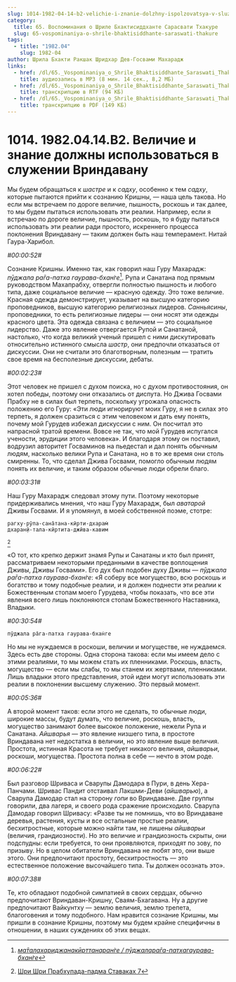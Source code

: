 ```yaml
---
slug: 1014-1982-04-14-b2-velichie-i-znanie-dolzhny-ispolzovatsya-v-sluzhenii-vrindavanu
category:
  title: 65. Воспоминания о Шриле Бхактисиддханте Сарасвати Тхакуре
  slug: 65-vospominaniya-o-shrile-bhaktisiddhante-saraswati-thakure
tags:
  - title: "1982.04"
    slug: 1982-04
author: Шрила Бхакти Ракшак Шридхар Дев-Госвами Махарадж
links:
  - href: /dl/65._Vospominaniya_o_Shrile_Bhaktisiddhante_Saraswati_Thakure/1014_1982.04.14.B2_SridharMj_Velichie_i_znanie_dolzhny_ispol'zovat'sja_v_sluzhenii_Vrindavanu.mp3
    title: аудиозапись в MP3 (8 мин. 14 сек., 8,2 МБ)
  - href: /dl/65._Vospominaniya_o_Shrile_Bhaktisiddhante_Saraswati_Thakure/1014_1982.04.14.B2_SridharMj_Velichie_i_znanie_dolzhny_ispol'zovat'sja_v_sluzhenii_Vrindavanu.rtf
    title: транскрипцию в RTF (94 КБ)
  - href: /dl/65._Vospominaniya_o_Shrile_Bhaktisiddhante_Saraswati_Thakure/1014_1982.04.14.B2_SridharMj_Velichie_i_znanie_dolzhny_ispol'zovat'sja_v_sluzhenii_Vrindavanu.pdf
    title: транскрипцию в PDF (149 КБ)
---
```


# 1014. 1982.04.14.B2. Величие и знание должны использоваться в служении Вриндавану

Мы будем обращаться к *шастре* и к *садху*, особенно к тем *садху*, которые пытаются прийти к сознанию Кришны, — наша цель такова. Но если мы встречаем по дороге величие, пышность, роскошь и так далее, то мы будем пытаться использовать эти реалии. Например, если я встречаю по дороге величие, пышность, роскошь, то я буду пытаться использовать эти реалии ради простого, искреннего процесса поклонения Вриндавану — таким должен быть наш темперамент. Нитай Гаура-Харибол.

*#00:00:52#*

Сознание Кришны. Именно так, как говорил наш Гуру Махарадж: *пӯджала ра̄га-патха гаурава-бхан̇ге*[^_ftn1]. Рупа и Санатана под прямым руководством Махапрабху, отвергли полностью пышность и любого типа, даже социальное величие — красную одежду. Это тоже величие. Красная одежда демонстрирует, указывает на высшую категорию проповедников, высшую категорию религиозных лидеров. *Санньясины*, проповедники, то есть религиозные лидеры — они носят эти одежды красного цвета. Эта одежда связана с величием — это социальное лидерство. Даже это явление отвергается Рупой и Санатаной, настолько, что когда великий ученый пришел с ними дискутировать относительно истинного смысла *шастр*, они предпочли отказаться от дискуссии. Они не считали это благотворным, полезным — тратить свое время на бесполезные дискуссии, дебаты.

*#00:02:23#*

Этот человек не пришел с духом поиска, но с духом противостояния, он хотел победы, поэтому они отказались от диспута. Но Джива Госвами Прабху не в силах был терпеть, поскольку угрожала опасность положению его Гуру: «Эти люди игнорируют моих Гуру, я не в силах это терпеть, я должен сразиться с этим человеком и дать ему понять, почему мой Гурудев избежал дискуссии с ним. Он посчитал это напрасной тратой времени. Вовсе не так, что мой Гурудев испугался учености, эрудиции этого человека». И благодаря этому он поставил, водрузил авторитет Госваминов на пьедестал и дал понять обычным людям, насколько велики Рупа и Санатана, но в то же время они столь смиренны. То, что сделал Джива Госвами, помогло обычным людям понять их величие, и таким образом обычные люди обрели благо.

*#00:03:31#*

Наш Гуру Махарадж следовал этому пути. Поэтому некоторые придерживались мнения, что наш Гуру Махарадж, был *аватарой* Дживы Госвами. И я упомянул, в моей собственной поэме, стотре:

    рагху-рӯпа-сана̄тана-кӣрти-дхарам̇
    дхаран̣ӣ-тала-кӣртита-джӣва-кавим
[^_ftn2]

«О тот, кто крепко держит знамя Рупы и Санатаны и кто был принят, рассматриваем некоторыми преданными в качестве воплощения Дживы, Дживы Госвами». Его дух был подобен духу Дживы — *пӯджала ра̄га-патха гаурава-бхан̇ге*: «Я соберу все могущество, всю роскошь и богатство и тому подобные реалии, и я должен поднести эти реалии к Божественным стопам моего Гурудева, чтобы показать, что все эти явления всего лишь поклоняются стопам Божественного Наставника, Владыки.

*#00:30:54#*

    пӯджала ра̄га-патха гаурава-бхан̇ге

Но мы не нуждаемся в роскоши, величии и могуществе, не нуждаемся. Здесь есть две стороны. Одна сторона такова: если мы имеем дело с этими реалиями, то мы можем стать их пленниками. Роскошь, власть, могущество — если мы слабы, то мы станем их жертвами, пленниками. Лишь владыки этого представления, этой идеи могут использовать эти реалии в поклонении высшему служению. Это первый момент.

*#00:05:36#*

А второй момент таков: если этого не сделать, то обычные люди, широкие массы, будут думать, что величие, роскошь, власть, могущество занимают более высокое положение, нежели Рупа и Санатана. *Айшварья* — это явление низшего типа, в простоте Вриндавана нет недостатка в величии, но это явление выше величия. Простота, истинная Красота не требует никакого величия, *айшварьи*, роскоши, могущества. Простота полна в себе — нечто в этом роде.

*#00:06:22#*

Был разговор Шриваса и Сварупы Дамодара в Пури, в день Хера-Панчами. Шривас Пандит отстаивал Лакшми-Деви (*айшварью*), а Сварупа Дамодар стал на сторону *гопи* во Вриндаване. Две группы говорили, два лагеря, и своего рода сражение происходило. Сварупа Дамодар говорил Шривасу: «Разве ты не помнишь, что во Вриндаване деревья, растения, кусты и все остальные простые реалии, бесхитростные, которые можно найти там, не лишены *айшварьи* (величия, грандиозности). Но это величие и грандиозность скрыты, они подспудны: если требуется, то они проявляются, приходят по зову, по призыву. Но в целом обитатели Вриндавана не любят это, они выше этого. Они предпочитают простоту, бесхитростность — это естественное положение высочайшего типа. Ты должен осознать это».

*#00:07:38#*

Те, кто обладают подобной симпатией в своих сердцах, обычно предпочитают Вриндаван-Кришну, Сваям-Бхагавана. Ну а другие предпочитают Вайкунтху — землю величия, землю трепета, благоговения и тому подобного. Нам нравится сознание Кришны, мы пришли в сознание Кришны, поэтому мы будем крайне специфичны в отношении, в наших суждениях об этих вещах.



[^_ftn1]: [*ма̄талахариджанакӣрттанаран̇ге / пӯджалара̄га-патхагаурава-бхан̇ге*](../notes/shloka/matalaharidzhanakjorttanarange-pudzhalaraga-pathagaurava-bhange.md)

[^_ftn2]: [Шри Шри Прабхупада-падма Ставаках 7](../notes/shri-shri-prabhupada-padma-stavakah/shri-shri-prabhupada-padma-stavakah-7.md)
